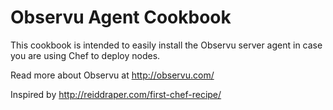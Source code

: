 Observu Agent Cookbook
======================

This cookbook is intended to easily install the Observu server agent in case you are using Chef to deploy nodes.

Read more about Observu at http://observu.com/




Inspired by http://reiddraper.com/first-chef-recipe/
